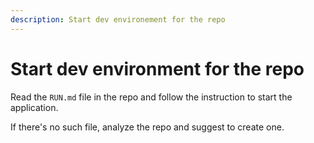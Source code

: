 ```yaml
---
description: Start dev environement for the repo
---
```


# Start dev environment for the repo

Read the `RUN.md` file in the repo and follow the instruction to start the application.

If there's no such file, analyze the repo and suggest to create one.